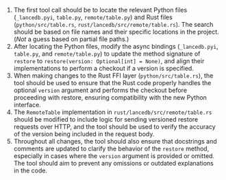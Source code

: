 1. The first tool call should be to locate the relevant Python files (`_lancedb.pyi`, `table.py`, `remote/table.py`) and Rust files (`python/src/table.rs`, `rust/lancedb/src/remote/table.rs`). The search should be based on file names and their specific locations in the project. (*Not* a guess based on partial file paths.)
2. After locating the Python files, modify the async bindings (`_lancedb.pyi`, `table.py`, and `remote/table.py`) to update the method signature of `restore` to `restore(version: Optional[int] = None)`, and align their implementations to perform a checkout if a version is specified.
3. When making changes to the Rust FFI layer (`python/src/table.rs`), the tool should be used to ensure that the Rust code properly handles the optional `version` argument and performs the checkout before proceeding with restore, ensuring compatibility with the new Python interface.
4. The `RemoteTable` implementation in `rust/lancedb/src/remote/table.rs` should be modified to include logic for sending versioned restore requests over HTTP, and the tool should be used to verify the accuracy of the version being included in the request body.
5. Throughout all changes, the tool should also ensure that docstrings and comments are updated to clarify the behavior of the `restore` method, especially in cases where the `version` argument is provided or omitted. The tool should aim to prevent any omissions or outdated explanations in the code.
